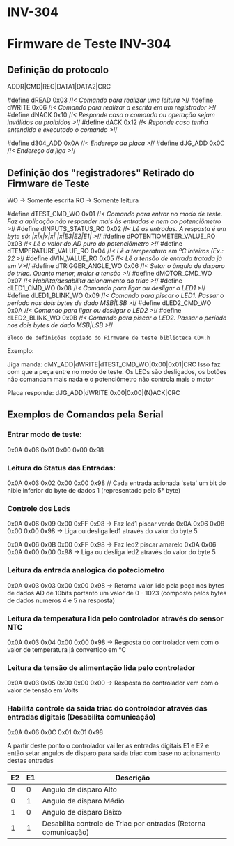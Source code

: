 # INV-304

# Firmware de Teste INV-304

## Definição do protocolo

ADDR|CMD|REG|DATA1|DATA2|CRC

#define dREAD                             0x03                  /*!< Comando para realizar uma leitura >!*/
#define dWRITE                            0x06                  /*!< Comando para realizar a escrita em um registrador >!*/
#define dNACK                             0x10                  /*!< Responde caso o comando ou operação sejam inválidos ou proibidos >!*/
#define dACK                              0x12                  /*!< Reponde caso tenha entendido e executado o comando >!*/

#define d304_ADD                          0x0A                  /*!< Endereço da placa >!*/
#define dJG_ADD                           0x0C                  /*!< Endereço da jiga >!*/

## Definição dos "registradores" Retirado do Firmware de Teste

WO -> Somente escrita
RO -> Somente leitura

#define dTEST_CMD_WO                      0x01                  /*!< Comando para entrar no modo de teste. Faz a aplicação não responder mais às entradas e nem ao potenciômetro >!*/
#define dINPUTS_STATUS_RO                 0x02                  /*!< Lê as entradas. A resposta é um byte só: |x|x|x|x| |x|E3|E2|E1| >!*/
#define dPOTENTIOMETER_VALUE_RO           0x03                  /*!< Lê o valor do AD puro do potenciômetro >!*/
#define dTEMPERATURE_VALUE_RO             0x04                  /*!< Lê a temperatura em ºC inteiros (Ex.: 22 >!*/
#define dVIN_VALUE_RO                     0x05                  /*!< Lê a tensão de entrada tratada já em V>!*/
#define dTRIGGER_ANGLE_WO                 0x06                  /*!< Setar o ângulo de disparo do triac. Quanto menor, maior a tensão >!*/
#define dMOTOR_CMD_WO                     0x07                  /*!< Habilita/desabilita acionamento do triac >!*/
#define dLED1_CMD_WO                      0x08                  /*!< Comando para ligar ou desligar o LED1 >!*/
#define dLED1_BLINK_WO                    0x09                  /*!< Comando para piscar o LED1. Passar o período nos dois bytes de dado MSB|LSB >!*/
#define dLED2_CMD_WO                      0x0A                  /*!< Comando para ligar ou desligar o LED2 >!*/
#define dLED2_BLINK_WO                    0x0B                  /*!< Comando para piscar o LED2. Passar o período nos dois bytes de dado MSB|LSB >!*/

````````
Bloco de definições copiado do Firmware de teste biblioteca COM.h
````````

Exemplo:

Jiga manda:
dMY_ADD|dWRITE|dTEST_CMD_WO|0x00|0x01|CRC
Isso faz com que a peça entre no modo de teste. Os LEDs são desligados, os botões não comandam mais nada e o potenciômetro não controla mais o motor

Placa responde:
dJG_ADD|dWRITE|0x00|0x00|(N)ACK|CRC

## Exemplos de Comandos pela Serial

### Entrar modo de teste:

0x0A 0x06 0x01 0x00 0x00 0x98

### Leitura do Status das Entradas:

0x0A 0x03 0x02 0x00 0x00 0x98   // Cada entrada acionada 'seta' um bit do nible inferior do byte de dados 1 (representado pelo 5° byte)

### Controle dos Leds

0x0A 0x06 0x09 0x00 0xFF 0x98 -> Faz led1 piscar verde
0x0A 0x06 0x08 0x00 0x00 0x98 -> Liga ou desliga led1 através do valor do byte 5

0x0A 0x06 0x0B 0x00 0xFF 0x98 -> Faz led2 piscar amarelo
0x0A 0x06 0x0A 0x00 0x00 0x98 -> Liga ou desliga led2 através do valor do byte 5

### Leitura da entrada analogica do poteciometro

0x0A 0x03 0x03 0x00 0x00 0x98 -> Retorna valor lido pela peça nos bytes de dados AD de 10bits portanto um valor de 0 - 1023 (composto pelos bytes de dados numeros 4 e 5 na resposta)

### Leitura da temperatura lida pelo controlador através do sensor NTC

0x0A 0x03 0x04 0x00 0x00 0x98 -> Resposta do controlador vem com o valor de temperatura já convertido em °C

### Leitura da tensão de alimentação lida pelo controlador

0x0A 0x03 0x05 0x00 0x00 0x00 -> Resposta do controlador vem com o valor de tensão em Volts

### Habilita controle da saida triac do controlador através das entradas digitais (Desabilita comunicação)

0x0A 0x06 0x0C 0x01 0x01 0x98

A partir deste ponto o controlador vai ler as entradas digitais E1 e E2 e então setar angulos de disparo para saida triac com base no acionamento destas entradas

| E2  | E1  | Descrição                                                       |
| --- | --- | --------------------------------------------------------------- |
| 0   | 0   | Angulo  de disparo Alto                                         |
| 0   | 1   | Angulo de disparo Médio                                         |
| 1   | 0   | Angulo de disparo Baixo                                         |
| 1   | 1   | Desabilita controle de Triac por entradas (Retorna comunicação) |



